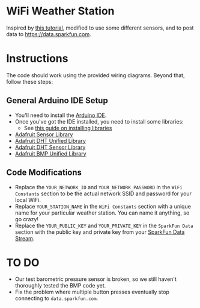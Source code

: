 # WiFi Weather Station

Inspired by [this tutorial](https://learn.adafruit.com/wifi-weather-station-arduino-cc3000), modified to use some different sensors, and to post data to <https://data.sparkfun.com>.


# Instructions
The code should work using the provided wiring diagrams. Beyond that, follow these steps:

## General Arduino IDE Setup
- You'll need to install the [Arduino IDE](http://www.arduino.cc/en/Main/Software).
- Once you've got the IDE installed, you need to install some libraries:
  - See [this guide on installing libraries](http://www.arduino.cc/en/Guide/Libraries)
- [Adafruit Sensor Library](https://github.com/adafruit/Adafruit_Sensor)
- [Adafruit DHT Unified Library](https://github.com/adafruit/Adafruit_DHT_Unified)
- [Adafruit DHT Sensor Library](https://github.com/adafruit/DHT-sensor-library)
- [Adafruit BMP Unified Library](https://github.com/adafruit/Adafruit_BMP085_Unified)


## Code Modifications
- Replace the `YOUR_NETWORK_ID` and `YOUR_NETWORK_PASSWORD` in the `WiFi Constants` section to be the actual network SSID and password for your local WiFi.
- Replace `YOUR_STATION_NAME` in the `WiFi Constants` section with a unique name for your particular weather station. You can name it anything, so go crazy!
- Replace the `YOUR_PUBLIC_KEY` and `YOUR_PRIVATE_KEY` in the `SparkFun Data` section with the public key and private key from your [SparkFun Data Stream](https://data.sparkfun.com/streams/make).


# TO DO
- Our test barometric pressure sensor is broken, so we still haven't thoroughly tested the BMP code yet.
- Fix the problem where multiple button presses eventually stop connecting to `data.sparkfun.com`.
